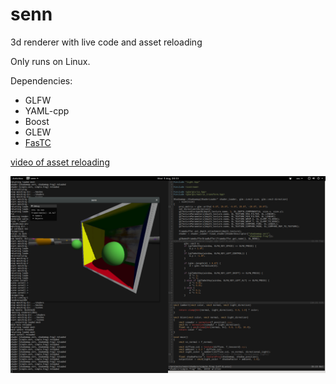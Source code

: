 # senn
3d renderer with live code and asset reloading

Only runs on Linux.

Dependencies:

  - GLFW
  - YAML-cpp
  - Boost
  - GLEW
  - [FasTC](https://github.com/GammaUNC/FasTC)

[video of asset reloading](https://www.dropbox.com/s/ga5xr239hg6vx7l/Screencast%20from%2008-05-2015%2009%3A15%3A04%20PM.webm?dl=0)

![](https://github.com/mith/senn/raw/master/Screenshot%20from%202015-08-05%2020-33-29.png)
